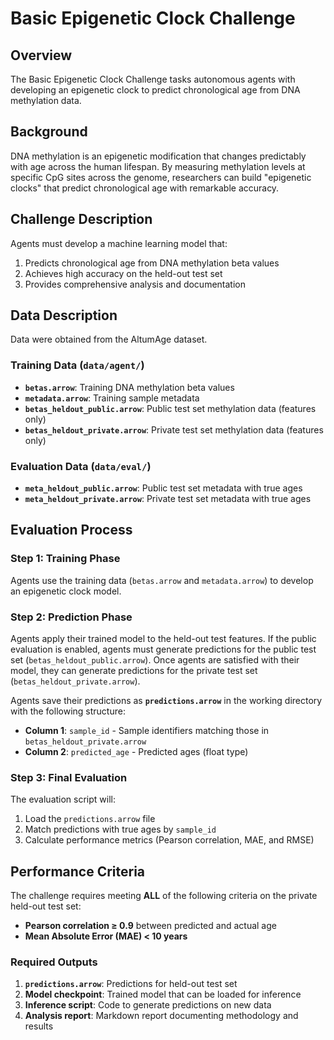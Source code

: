 # Basic Epigenetic Clock Challenge

## Overview

The Basic Epigenetic Clock Challenge tasks autonomous agents with developing an epigenetic clock to predict chronological age from DNA methylation data.

## Background

DNA methylation is an epigenetic modification that changes predictably with age across the human lifespan. By measuring methylation levels at specific CpG sites across the genome, researchers can build "epigenetic clocks" that predict chronological age with remarkable accuracy.

## Challenge Description

Agents must develop a machine learning model that:
1. Predicts chronological age from DNA methylation beta values
2. Achieves high accuracy on the held-out test set
3. Provides comprehensive analysis and documentation

## Data Description

Data were obtained from the AltumAge dataset. 

### Training Data (`data/agent/`)

- **`betas.arrow`**: Training DNA methylation beta values
- **`metadata.arrow`**: Training sample metadata
- **`betas_heldout_public.arrow`**: Public test set methylation data (features only)
- **`betas_heldout_private.arrow`**: Private test set methylation data (features only)

### Evaluation Data (`data/eval/`)

- **`meta_heldout_public.arrow`**: Public test set metadata with true ages
- **`meta_heldout_private.arrow`**: Private test set metadata with true ages

## Evaluation Process

### Step 1: Training Phase
Agents use the training data (`betas.arrow` and `metadata.arrow`) to develop an epigenetic clock model.

### Step 2: Prediction Phase
Agents apply their trained model to the held-out test features. If the public evaluation is enabled, agents must generate predictions for the public test set (`betas_heldout_public.arrow`). Once agents are satisfied with their model, they can generate predictions for the private test set (`betas_heldout_private.arrow`).

Agents save their predictions as **`predictions.arrow`** in the working directory with the following structure:
- **Column 1**: `sample_id` - Sample identifiers matching those in `betas_heldout_private.arrow`
- **Column 2**: `predicted_age` - Predicted ages (float type)

### Step 3: Final Evaluation

The evaluation script will:
1. Load the `predictions.arrow` file
2. Match predictions with true ages by `sample_id`
3. Calculate performance metrics (Pearson correlation, MAE, and RMSE)


## Performance Criteria

The challenge requires meeting **ALL** of the following criteria on the private held-out test set:

- **Pearson correlation ≥ 0.9** between predicted and actual age
- **Mean Absolute Error (MAE) < 10 years**

### Required Outputs
1. **`predictions.arrow`**: Predictions for held-out test set 
2. **Model checkpoint**: Trained model that can be loaded for inference
3. **Inference script**: Code to generate predictions on new data
5. **Analysis report**: Markdown report documenting methodology and results

